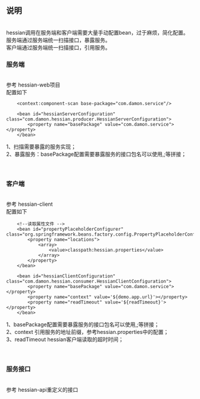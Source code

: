 ## 说明
<br/>
hessian调用在服务端和客户端需要大量手动配置bean，过于麻烦，简化配置。<br/>
服务端通过服务端统一扫描接口，暴露服务。<br/>
客户端通过服务端统一扫描接口，引用服务。<br/>

### 服务端
<br/>参考 hessian-web项目<br/>
配置如下
~~~
    <context:component-scan base-package="com.damon.service"/>

    <bean id="hessianServerConfiguration" class="com.damon.hessian.producer.HessianServerConfiguration">
        <property name="basePackage" value="com.damon.service"></property>
    </bean>
~~~
1、扫描需要暴露的服务实现；<br/>
2、暴露服务：basePackage配置需要暴露服务的接口包名可以使用,;等拼接；<br/>
<br/>
<br/>

### 客户端
<br/>参考 hessian-client<br/>
配置如下
~~~
    <!--读取属性文件 -->
    <bean id="propertyPlaceholderConfigurer" class="org.springframework.beans.factory.config.PropertyPlaceholderConfigurer">
        <property name="locations">
            <array>
                <value>classpath:hessian.properties</value>
            </array>
        </property>
    </bean>

    <bean id="hessianClientConfiguration" class="com.damon.hessian.consumer.HessianClientConfiguration">
        <property name="basePackage" value="com.damon.service"></property>
        <property name="context" value='${demo.app.url}'></property>
        <property name="readTimeout" value='${readTimeout}'></property>
    </bean>
~~~
1、basePackage配置需要暴露服务的接口包名可以使用,;等拼接；<br/>
2、context 引用服务的地址前缀，参考hessian.properties中的配置；<br/>
3、readTimeout hessian客户端读取的超时时间；<br/>
<br/>
<br/>

### 服务接口
<br/>
参考 hessian-api重定义的接口
<br/>